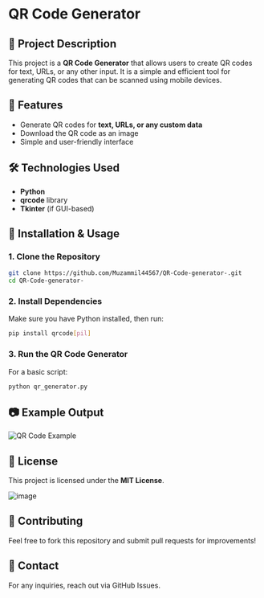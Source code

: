 # QR Code Generator

## 📌 Project Description
This project is a **QR Code Generator** that allows users to create QR codes for text, URLs, or any other input. It is a simple and efficient tool for generating QR codes that can be scanned using mobile devices.

## 🚀 Features
- Generate QR codes for **text, URLs, or any custom data**
- Download the QR code as an image
- Simple and user-friendly interface

## 🛠️ Technologies Used
- **Python**
- **qrcode** library
- **Tkinter** (if GUI-based)

## 📂 Installation & Usage
### **1. Clone the Repository**
```bash
git clone https://github.com/Muzammil44567/QR-Code-generator-.git
cd QR-Code-generator-
```

### **2. Install Dependencies**
Make sure you have Python installed, then run:
```bash
pip install qrcode[pil]
```

### **3. Run the QR Code Generator**
For a basic script:
```bash
python qr_generator.py
```

## 📷 Example Output
![QR Code Example](https://via.placeholder.com/150)

## 📜 License
This project is licensed under the **MIT License**.

![image](https://github.com/user-attachments/assets/4e74edee-d4da-420a-9f2b-d61a540de2d1)


## 🤝 Contributing
Feel free to fork this repository and submit pull requests for improvements!

## 📧 Contact
For any inquiries, reach out via GitHub Issues.

